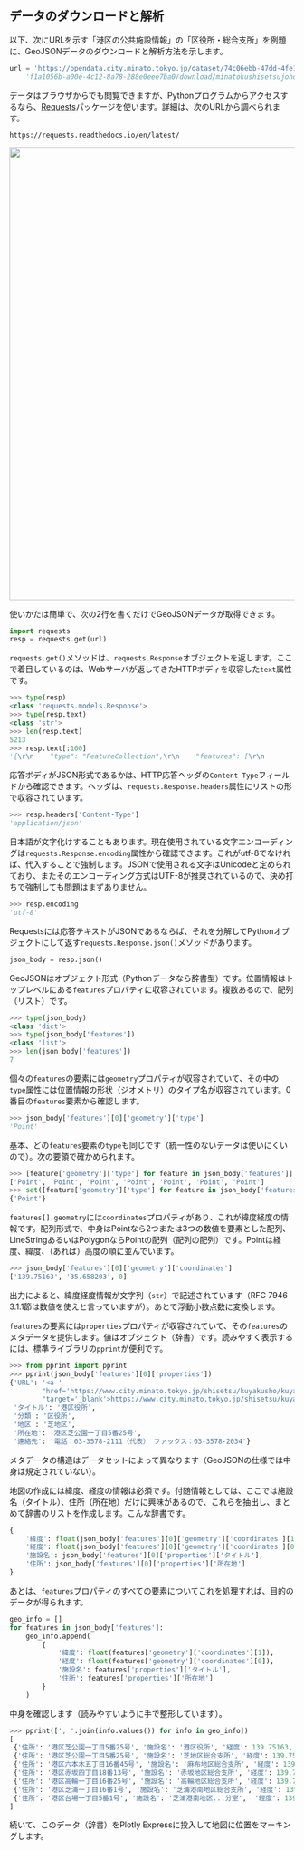 ## データのダウンロードと解析

以下、次にURLを示す「港区の公共施設情報」の「区役所・総合支所」を例題に、GeoJSONデータのダウンロードと解析方法を示します。

```Python
url = 'https://opendata.city.minato.tokyo.jp/dataset/74c06ebb-47dd-4fe1-8ba7-a5be60d2a448/resource/' +
    'f1a1056b-a00e-4c12-8a78-288e0eee7ba0/download/minatokushisetsujoho_kuyakusyo.json'
```

データはブラウザからでも閲覧できますが、Pythonプログラムからアクセスするなら、[Requests](https://requests.readthedocs.io/en/latest/)パッケージを使います。詳細は、次のURLから調べられます。

```https://requests.readthedocs.io/en/latest/```

<!-- 1280x326 -->
<img src="Images/Requests.png" width="800">

使いかたは簡単で、次の2行を書くだけでGeoJSONデータが取得できます。

```Python
import requests
resp = requests.get(url)
```

`requests.get()`メソッドは、`requests.Response`オブジェクトを返します。ここで着目しているのは、Webサーバが返してきたHTTPボディを収容した`text`属性です。

```Python
>>> type(resp)
<class 'requests.models.Response'>
>>> type(resp.text)
<class 'str'>
>>> len(resp.text)
5213
>>> resp.text[:100]
'{\r\n    "type": "FeatureCollection",\r\n    "features": [\r\n        {\r\n            "type": "Feature",\r\n '
```

応答ボディがJSON形式であるかは、HTTP応答ヘッダの`Content-Type`フィールドから確認できます。ヘッダは、`requests.Response.headers`属性にリストの形で収容されています。

```Python
>>> resp.headers['Content-Type']
'application/json'
```

日本語が文字化けすることもあります。現在使用されている文字エンコーディングは`requests.Response.encoding`属性から確認できます。これがutf-8でなければ、代入することで強制します。JSONで使用される文字はUnicodeと定められており、またそのエンコーディング方式はUTF-8が推奨されているので、決め打ちで強制しても問題はまずありません。

```Python
>>> resp.encoding
'utf-8'
```

Requestsには応答テキストがJSONであるならば、それを分解してPythonオブジェクトにして返す`requests.Response.json()`メソッドがあります。

```Python
json_body = resp.json()
```

GeoJSONはオブジェクト形式（Pythonデータなら辞書型）です。位置情報はトップレベルにある`features`プロパティに収容されています。複数あるので、配列（リスト）です。

```Python
>>> type(json_body)
<class 'dict'>
>>> type(json_body['features'])
<class 'list'>
>>> len(json_body['features'])
7
```

個々の`features`の要素には`geometry`プロパティが収容されていて、その中の`type`属性には位置情報の形状（ジオメトリ）のタイプ名が収容されています。0番目の`features`要素から確認します。

```Python
>>> json_body['features'][0]['geometry']['type']
'Point'
```

基本、どの`features`要素の`type`も同じです（統一性のないデータは使いにくいので）。次の要領で確かめられます。

```Python
>>> [feature['geometry']['type'] for feature in json_body['features']]
['Point', 'Point', 'Point', 'Point', 'Point', 'Point', 'Point']
>>> set([feature['geometry']['type'] for feature in json_body['features']])
{'Point'}
```

`features[].geometry`には`coordinates`プロパティがあり、これが緯度経度の情報です。配列形式で、中身はPointなら2つまたは3つの数値を要素とした配列、LineStringあるいはPolygonならPointの配列（配列の配列）です。Pointは経度、緯度、（あれば）高度の順に並んでいます。

```Python
>>> json_body['features'][0]['geometry']['coordinates']
['139.75163', '35.658203', 0]
```

出力によると、緯度経度情報が文字列（`str`）で記述されています（RFC 7946 3.1.1節は数値を使えと言っていますが）。あとで浮動小数点数に変換します。

`features`の要素には`properties`プロパティが収容されていて、その`features`のメタデータを提供します。値はオブジェクト（辞書）です。読みやすく表示するには、標準ライブラリの`pprint`が便利です。

```Python
>>> from pprint import pprint
>>> pprint(json_body['features'][0]['properties'])
{'URL': '<a '
        "href='https://www.city.minato.tokyo.jp/shisetsu/kuyakusho/kuyakusho/01.html' "
        "target='_blank'>https://www.city.minato.tokyo.jp/shisetsu/kuyakusho/kuyakusho/01.html</a>",
 'タイトル': '港区役所',
 '分類': '区役所',
 '地区': '芝地区',
 '所在地': '港区芝公園一丁目5番25号',
 '連絡先': '電話：03-3578-2111（代表） ファックス：03-3578-2034'}
```

メタデータの構造はデータセットによって異なります（GeoJSONの仕様では中身は規定されていない）。

地図の作成には緯度、経度の情報は必須です。付随情報としては、ここでは施設名（タイトル）、住所（所在地）だけに興味があるので、これらを抽出し、まとめて辞書のリストを作成します。こんな辞書です。

```Python
{
    '緯度': float(json_body['features'][0]['geometry']['coordinates'][1]),
    '経度': float(json_body['features'][0]['geometry']['coordinates'][0]),
    '施設名': json_body['features'][0]['properties']['タイトル'],
    '住所': json_body['features'][0]['properties']['所在地']
}
```

あとは、`features`プロパティのすべての要素についてこれを処理すれば、目的のデータが得られます。

```Python
geo_info = []
for features in json_body['features']:
    geo_info.append(
        {
            '緯度': float(features['geometry']['coordinates'][1]),
            '経度': float(features['geometry']['coordinates'][0]),
            '施設名': features['properties']['タイトル'],
            '住所': features['properties']['所在地']
        }
    )
```

中身を確認します（読みやすいように手で整形しています）。

```Python
>>> pprint([', '.join(info.values()) for info in geo_info])
[
 {'住所': '港区芝公園一丁目5番25号', '施設名': '港区役所', '経度': 139.75163, '緯度': 35.658203},
 {'住所': '港区芝公園一丁目5番25号', '施設名': '芝地区総合支所', '経度': 139.751576, '緯度': 35.658185},
 {'住所': '港区六本木五丁目16番45号', '施設名': '麻布地区総合支所', '経度': 139.735091, '緯度': 35.660657},
 {'住所': '港区赤坂四丁目18番13号', '施設名': '赤坂地区総合支所', '経度': 139.731725, '緯度': 35.674775},
 {'住所': '港区高輪一丁目16番25号', '施設名': '高輪地区総合支所', '経度': 139.734045, '緯度': 35.642076},
 {'住所': '港区芝浦一丁目16番1号', '施設名': '芝浦港南地区総合支所', '経度': 139.751501, '緯度': 35.646408},
 {'住所': '港区台場一丁目5番1号', '施設名': '芝浦港南地区...分室',  '経度': 139.777312,  '緯度': 35.629723}
]
```

続いて、このデータ（辞書）をPlotly Expressに投入して地図に位置をマーキングします。
